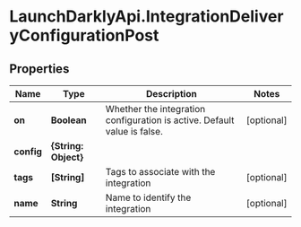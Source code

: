 # LaunchDarklyApi.IntegrationDeliveryConfigurationPost

## Properties

Name | Type | Description | Notes
------------ | ------------- | ------------- | -------------
**on** | **Boolean** | Whether the integration configuration is active. Default value is false. | [optional] 
**config** | **{String: Object}** |  | 
**tags** | **[String]** | Tags to associate with the integration | [optional] 
**name** | **String** | Name to identify the integration | [optional] 


